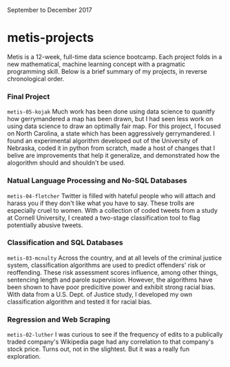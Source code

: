 September to December 2017

# metis-projects
Metis is a 12-week, full-time data science bootcamp. Each project folds in a new mathematical, machine learning concept with a pragmatic programming skill. Below is a brief summary of my projects, in reverse chronological order.

### Final Project
`metis-05-kojak`
Much work has been done using data science to quanitfy how gerrymandered a map has been drawn, but I had seen less work on using data science to draw an optimally fair map. For this project, I focused on North Carolina, a state which has been aggressively gerrymandered. I found an experimental algorithm developed out of the University of Nebraska, coded it in python from scratch, made a host of changes that I belive are improvements that help it generalize, and demonstrated how the alogorithm should and shouldn't be used. 

### Natual Language Processing and No-SQL Databases
`metis-04-fletcher`
Twitter is filled with hateful people who will attach and harass you if they don't like what you have to say. These trolls are especially cruel to women. With a collection of coded tweets from a study at Cornell University, I created a two-stage classification tool to flag potentially abusive tweets.

### Classification and SQL Databases
`metis-03-mcnulty`
Across the country, and at all levels of the criminal justice system, classification algorithms are used to predict offenders' risk or reoffending. These risk assessment scores influence, among other things, sentencing length and parole supervision. However, the algorithms have been shown to have poor predicitive power and exhibit strong racial bias. With data from a U.S. Dept. of Justice study, I developed my own classification algorithm and tested it for racial bias.

### Regression and Web Scraping
`metis-02-luther`
I was curious to see if the frequency of edits to a publically traded company's Wikipedia page had any correlation to that company's stock price. Turns out, not in the slightest. But it was a really fun exploration.
